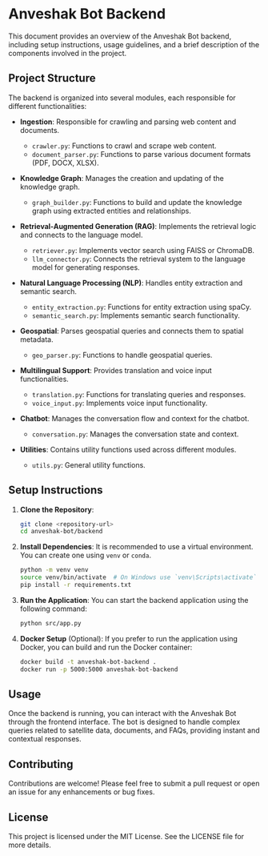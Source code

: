 # Anveshak Bot Backend

This document provides an overview of the Anveshak Bot backend, including setup instructions, usage guidelines, and a brief description of the components involved in the project.

## Project Structure

The backend is organized into several modules, each responsible for different functionalities:

- **Ingestion**: Responsible for crawling and parsing web content and documents.
  - `crawler.py`: Functions to crawl and scrape web content.
  - `document_parser.py`: Functions to parse various document formats (PDF, DOCX, XLSX).

- **Knowledge Graph**: Manages the creation and updating of the knowledge graph.
  - `graph_builder.py`: Functions to build and update the knowledge graph using extracted entities and relationships.

- **Retrieval-Augmented Generation (RAG)**: Implements the retrieval logic and connects to the language model.
  - `retriever.py`: Implements vector search using FAISS or ChromaDB.
  - `llm_connector.py`: Connects the retrieval system to the language model for generating responses.

- **Natural Language Processing (NLP)**: Handles entity extraction and semantic search.
  - `entity_extraction.py`: Functions for entity extraction using spaCy.
  - `semantic_search.py`: Implements semantic search functionality.

- **Geospatial**: Parses geospatial queries and connects them to spatial metadata.
  - `geo_parser.py`: Functions to handle geospatial queries.

- **Multilingual Support**: Provides translation and voice input functionalities.
  - `translation.py`: Functions for translating queries and responses.
  - `voice_input.py`: Implements voice input functionality.

- **Chatbot**: Manages the conversation flow and context for the chatbot.
  - `conversation.py`: Manages the conversation state and context.

- **Utilities**: Contains utility functions used across different modules.
  - `utils.py`: General utility functions.

## Setup Instructions

1. **Clone the Repository**:
   ```bash
   git clone <repository-url>
   cd anveshak-bot/backend
   ```

2. **Install Dependencies**:
   It is recommended to use a virtual environment. You can create one using `venv` or `conda`.
   ```bash
   python -m venv venv
   source venv/bin/activate  # On Windows use `venv\Scripts\activate`
   pip install -r requirements.txt
   ```

3. **Run the Application**:
   You can start the backend application using the following command:
   ```bash
   python src/app.py
   ```

4. **Docker Setup** (Optional):
   If you prefer to run the application using Docker, you can build and run the Docker container:
   ```bash
   docker build -t anveshak-bot-backend .
   docker run -p 5000:5000 anveshak-bot-backend
   ```

## Usage

Once the backend is running, you can interact with the Anveshak Bot through the frontend interface. The bot is designed to handle complex queries related to satellite data, documents, and FAQs, providing instant and contextual responses.

## Contributing

Contributions are welcome! Please feel free to submit a pull request or open an issue for any enhancements or bug fixes.

## License

This project is licensed under the MIT License. See the LICENSE file for more details.